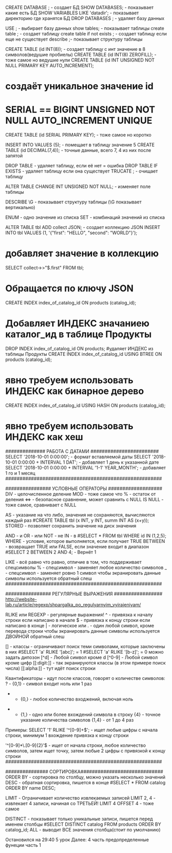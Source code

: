 CREATE DATABASE <name>; - создает БД
SHOW DATABASES; - показывает какие есть БД
SHOW VARIABLES LIKE 'datadir'; - показывает директорию где хранятся БД
DROP DATABASES <name>; - удаляет базу данных

USE <name>; - выбирает базу данных
show tables; - показывает таблицы
create table <name-table>; - создает таблицу
create table if not exists <name-table>; - создает таблицу если еще не существует
describe <name-table> ;- показывает структуру таблицы

CREATE TABLE <name> (id INT(8)); - создает таблицу с инт значение в 8 символов(ведушие пробиелы)
CREATE TABLE <name> (id INT(8) ZEROFILL);  - тоже самое но ведушие нули
CREATE TABLE <name> (id INT UNSIGNED NOT NULL PRIMARY KEY AUTO_INCREMENT);
# создаёт уникальное значение id
# SERIAL == BIGINT UNSIGNED NOT NULL AUTO_INCREMENT UNIQUE
CREATE TABLE <name> (id SERIAL PRIMARY KEY); - тоже самое но коротко


INSERT INTO <name> VALUES (5); - помещает в таблицу значение 5
CREATE TABLE <name> (id DECIMAL(7,4)); - точные данные, всего 7, 4 из них после запятой

DROP TABLE <name> - удаляет таблицу, если её нет = ошибка
DROP TABLE IF EXISTS <name> - удаляет таблицу если она существует
TRUCATE <name>; - очищает таблицу

ALTER TABLE <name> CHANGE <id> <id> INT UNSIGNED NOT NULL; - изменяет поле <id> таблицы <name>

DESCRIBE <name>\G - показывает структуру таблицы (\G показывает вертикально)


ENUM - одно значение из списка
SET -  комбинаций значений из списка

ALTER TABLE tbl ADD collect JSON; - создает коллекцию JSON
INSERT INTO tbl VALUES (1, '{"first": "HELLO", "second": "WORLD"}');
# добавляет значение в коллекцию
SELECT collect->>"$.first" FROM tbl;
# Обращается по ключу JSON

CREATE INDEX index_of_catalog_id ON products (catalog_id);
# Добавляет ИНДЕКС значаниею каталог_ид в таблице Продукты
DROP INDEX index_of_catalog_id ON products;
#удаляет ИНДЕКС из таблицы Продукты
CREATE INDEX index_of_catalog_id USING BTREE ON products (catalog_id);
# явно требуем использовать ИНДЕКС как бинарное дерево
CREATE INDEX index_of_catalog_id USING HASH ON products (catalog_id);
# явно требуем использовать ИНДЕКС как хеш

############## РАБОТА С ДАТАМИ ########################
SELECT '2018-10-01 0:00:00'; - формат вставляемой даты
SELECT '2018-10-01 0:00:00 + INTERVAL 1 DAT'; - добавляет 1 день к указанной дате
SELECT '2018-10-01 0:00:00 + INTERVAL '1-1' YEAR_MONTH'; - добавляет 1 го и 1 месяц
#######################################################

################ УСЛОВНЫЕ ОПЕРАТОРЫ ###################
DIV - целочисленное деление
MOD - тоже самое что % - остаток от деления
<=> - безопасное сравнение, может сравнить с NULL
IS NULL - тоже самое, сравнивает с NULL

AS - указание на что либо, значения не сохраняются, вычисляются каждый раз
#CREATE TABLE tbl (x INT, y INT, summ INT AS (x+y));
STORED - позволяет сохранить значение на диск значения

AND - и
OR - или
NOT - не
IN - в
#SELECT * FROM tbl WHERE id IN (1,2,5);
WHERE - условие, которое выполняется, если получает TRUE
BETWEEN - возвращает TRUE или FALSE, если значение входит в диапазон
#SELECT 2 BETWEEN 2 AND 4; - Вернёт 1

LIKE - всё равно что равно, отличие в том, что поддерживает спецсимволы
% - спецсимвол - заменяет любое количество символов
_ - спецсимвол - заменяет ровно 1 символ
чтобы экранировать данные символы используется обратный слеш
#######################################################

################ РЕГУЛЯРНЫЕ ВЫРАЖЕНИЯ #################
http://website-lab.ru/article/regexp/shpargalka_po_regulyarnyim_vyirajeniyam/

RLIKE или REGEXP - регулярные выражения!
^ - привязка к началу строки если написано в начале
$ - привязка к концу строки если написано в конце
| - логическое или
. - один любой символ, кроме перевода строки
чтобы экранировать данные символы используется ДВОЙНОЙ обратный слеш

[] - классы - ограничивают поиск теми символами, которые заключены в них
#SELECT 'a' RLIKE '[abc]'; = 1
#SELECT 'a' RLIKE '[b-z]'; = 0 можно задать дипозон
[^d] - Любой символ кроме d
[^0-9] - Любой символ кроме цифр
[[:digit:]] - так экранируются классы (в этом примере поиск числа)
[[:alpha:]] - тут идёт поиск строки

Квантификаторы - идут после классов, говорят о количестве символов:
? - {0,1} - символ входит ноль или 1 раз
* - {0,} - любое количество входжений, включая ноль
+ - {1,} - одно или более вхождений символа в строку
{4} - точное указание количества символов
{1,4} - от 1 до 4 раз

Примеры:
SELECT '1' RLIKE '^[0-9]+$'; - ищет любые цифры с начала строки, минимум 1 вхождение привязка к концу строки

'^[0-9]*\\.[0-9]{2}'$ - ищет от начала строки, любое количество символов, затем
ищет точку, затем любые 2 цифры с привязкой к концу строки
#######################################################

############### СОРТИРОВКА#############################
ORDER BY - сортировка по столбцу, можно указать несколько значений
DESC - обратная сортировка, пишется в конце
#SELECT * FROM catalog ORDER BY name DESC;

LIMIT - Ограничивает количество извлекаемых записей
LIMIT 2, 4 - извлекает 4 записи, начиная со ТРЕТЬЕЙ!
LIMIT 4 OFFSET 4 - тоже самое

DISTINCT - показывает только уникальные записи, пишется перед именем столбцы
#SELECT DISTINCT catalog FROM products ORDER BY catalog_id;
ALL - выводит ВСЕ значения столбца(стоит по умолчанию)

Остановился на 29:40 5 урок
Далее:
4 часть предопределенные фунеции часть 1




